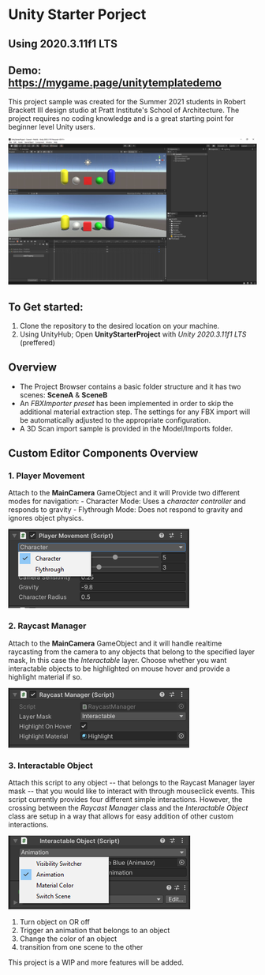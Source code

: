 # Unity Starter Porject

## Using 2020.3.11f1 LTS

## Demo: https://mygame.page/unitytemplatedemo

This project sample was created for the Summer 2021 students in Robert Brackett III design studio at Pratt Institute's School of Architecture. The project requires no coding knowledge and is a great starting point for beginner level Unity users.

![Screenshot](/Documentation/Interface.JPG)

## To Get started:
1. Clone the repository to the desired location on your machine.
2. Using UnityHub; Open **UnityStarterProject** with *Unity 2020.3.11f1 LTS* (preffered)

## Overview
- The Project Browser contains a basic folder structure and it has two scenes: **SceneA** & **SceneB**
- An *FBXImporter preset* has been implemented in order to skip the additional material extraction step. The settings for any FBX import will be automatically adjusted to the appropriate configuration.
- A 3D Scan import sample is provided in the Model/Imports folder.

## Custom Editor Components Overview
### 1. Player Movement
Attach to the **MainCamera** GameObject and it will Provide two different modes for navigation:
        - Character Mode: Uses a *character controller* and responds to gravity
        - Flythrough Mode: Does not respond to gravity and ignores object physics.

![Screenshot](/Documentation/PlayerMovement.png)

### 2. Raycast Manager
Attach to the **MainCamera** GameObject and it will handle realtime raycasting from the camera to any objects that belong to the specified layer mask, In this case the *Interactable* layer. Choose whether you want interactable objects to be highlighted on mouse hover and provide a highlight material if so.  

![Screenshot](/Documentation/RaycastManager.png)

### 3. Interactable Object
Attach this script to any object -- that belongs to the Raycast Manager layer mask -- that you would like to interact with through mouseclick events. This script currently provides four different simple interactions. However, the crossing between the *Raycast Manager* class and the *Interactable Object* class are setup in a way that allows for easy addition of other custom interactions.

![Screenshot](/Documentation/Interactable2.png)

1. Turn object on OR off
2. Trigger an animation that belongs to an object
3. Change the color of an object
4. transition from one scene to the other

This project is a WIP and more features will be added. 
